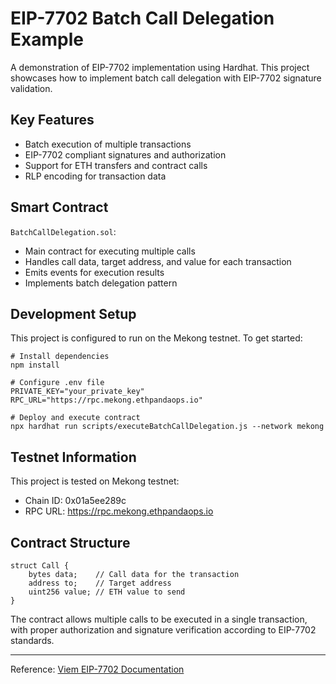 # EIP-7702 Batch Call Delegation Example

A demonstration of EIP-7702 implementation using Hardhat. This project showcases how to implement batch call delegation with EIP-7702 signature validation.

## Key Features

- Batch execution of multiple transactions
- EIP-7702 compliant signatures and authorization
- Support for ETH transfers and contract calls
- RLP encoding for transaction data

## Smart Contract

`BatchCallDelegation.sol`: 
- Main contract for executing multiple calls
- Handles call data, target address, and value for each transaction
- Emits events for execution results
- Implements batch delegation pattern

## Development Setup

This project is configured to run on the Mekong testnet. To get started:

```shell
# Install dependencies
npm install

# Configure .env file
PRIVATE_KEY="your_private_key"
RPC_URL="https://rpc.mekong.ethpandaops.io"

# Deploy and execute contract
npx hardhat run scripts/executeBatchCallDelegation.js --network mekong
```

## Testnet Information

This project is tested on Mekong testnet:
- Chain ID: 0x01a5ee289c
- RPC URL: https://rpc.mekong.ethpandaops.io

## Contract Structure

```solidity
struct Call {
    bytes data;    // Call data for the transaction
    address to;    // Target address
    uint256 value; // ETH value to send
}
```

The contract allows multiple calls to be executed in a single transaction, with proper authorization and signature verification according to EIP-7702 standards.

---
Reference: [Viem EIP-7702 Documentation](https://viem.sh/experimental/eip7702)
